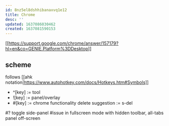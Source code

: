 ```yaml
---
id: 8nz5el8dshhibanaxvq1e12
title: Chrome
desc: ''
updated: 1637086030462
created: 1637081590153
---
```


[[https://support.google.com/chrome/answer/157179?hl=en&co=GENIE.Platform%3DDesktop]]

## scheme
follows [[ahk notation|https://www.autohotkey.com/docs/Hotkeys.htm#Symbols]]
- ^[key] := tool
- ![key] := panel/overlay
- #[key] := chrome functionality
delete suggestion := s-del

#? toggle side-panel
#issue in fullscreen mode with hidden toolbar, all-tabs panel off-screen
